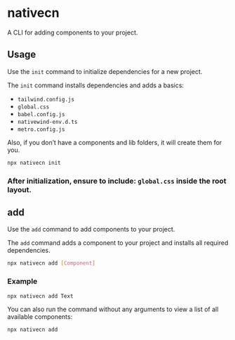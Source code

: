 # nativecn

A CLI for adding components to your project.

## Usage

Use the `init` command to initialize dependencies for a new project.

The `init` command installs dependencies and adds a basics: 

- `tailwind.config.js`
- `global.css`
- `babel.config.js`
- `nativewind-env.d.ts`
- `metro.config.js`

Also, if you don’t have a components and lib folders, it will create them for you.

```bash
npx nativecn init
```

### After initialization, ensure to include: **`global.css`** inside the root layout.

## add

Use the `add` command to add components to your project.

The `add` command adds a component to your project and installs all required dependencies.

```bash
npx nativecn add [Component]
```

### Example

```bash
npx nativecn add Text
```

You can also run the command without any arguments to view a list of all available components:

```bash
npx nativecn add
```
